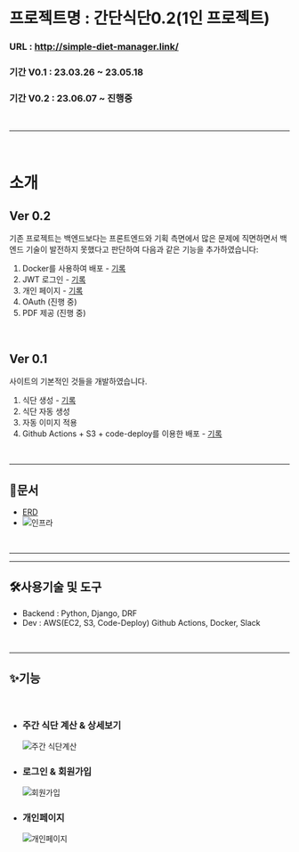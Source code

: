 # 프로젝트명 : 간단식단0.2(1인 프로젝트)

### URL : http://simple-diet-manager.link/
### 기간 V0.1 : 23.03.26 ~ 23.05.18
### 기간 V0.2 : 23.06.07 ~ 진행중

<br>

---

<br>

# 소개

## Ver 0.2
기존 프로젝트는 백엔드보다는 프론트엔드와 기획 측면에서 많은 문제에 직면하면서 백엔드 기술이 발전하지 못했다고 판단하여 다음과 같은 기능을 추가하였습니다:

1. Docker를 사용하여 배포 - [기록](https://velog.io/@jacha/Django-React-nginx-gunicorn-docker)
2. JWT 로그인 - [기록](https://velog.io/@jacha/Django-React-JWT-%EB%A1%9C%EA%B7%B8%EC%9D%B8)
3. 개인 페이지 - [기록](https://velog.io/@jacha/%EA%B0%84%EB%8B%A8%EC%8B%9D%EB%8B%A8-%EA%B0%9C%EC%9D%B8%ED%8E%98%EC%9D%B4%EC%A7%80-%EA%B5%AC%ED%98%84-%EB%82%B4%EC%9A%A9)
4. OAuth (진행 중)
5. PDF 제공 (진행 중)

<br>

## Ver 0.1 
사이트의 기본적인 것들을 개발하였습니다.
1. 식단 생성 - [기록](https://velog.io/@jacha/%EA%B0%84%EB%8B%A8%EC%8B%9D%EB%8B%A8-%EC%8B%9D%EB%8B%A8%EC%83%9D%EC%84%B1-%EA%B5%AC%ED%98%84%EA%B8%B0)
2. 식단 자동 생성
3. 자동 이미지 적용
4. Github Actions + S3 + code-deploy를 이용한 배포 - [기록](https://velog.io/@jacha/%ED%95%9C%ED%81%90%EC%97%90-%EB%81%9D%EB%82%B4%EB%8A%94-DRF-React-%EB%B0%B0%ED%8F%AC)

<br>

---

## 📕문서
- [ERD](https://www.erdcloud.com/d/GmfhrsMQXPcgXhcai)
- ![인프라](https://s3-us-west-2.amazonaws.com/secure.notion-static.com/f80d04ed-44f5-40c1-a31b-d9f11b279b2a/%EC%A0%9C%EB%AA%A9_%EC%97%86%EB%8A%94_%EB%8B%A4%EC%9D%B4%EC%96%B4%EA%B7%B8%EB%9E%A8.drawio_(3).png)
<br>

---

---
## 🛠사용기술 및 도구
- Backend : Python, Django, DRF
- Dev : AWS(EC2, S3, Code-Deploy) Github Actions, Docker, Slack

<br>

---

## ✨기능
<br />

- ### 주간 식단 계산 & 상세보기

    ![주간 식단계산](https://github.com/djgnfj-svg/Simple-Diet-Manager/assets/72533187/53046e97-ba1d-4dc3-8a32-f24bc95accdb)

- ### 로그인 & 회원가입
    ![회원가입](https://github.com/djgnfj-svg/Simple-Diet-Manager/assets/72533187/fad9391c-2bbe-4a56-ac59-dcb6d18e4cf7)

- ### 개인페이지
    ![개인페이지](https://github.com/djgnfj-svg/Simple-Diet-Manager/assets/72533187/e9c82c0b-4199-4b64-b3b6-d13efd34f7a7)
<br />
